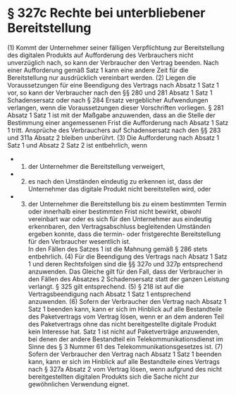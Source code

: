 # § 327c Rechte bei unterbliebener Bereitstellung
(1) Kommt der Unternehmer seiner fälligen Verpflichtung zur Bereitstellung des digitalen Produkts auf Aufforderung des Verbrauchers nicht unverzüglich nach, so kann der Verbraucher den Vertrag beenden. Nach einer Aufforderung gemäß Satz 1 kann eine andere Zeit für die Bereitstellung nur ausdrücklich vereinbart werden.
(2) Liegen die Voraussetzungen für eine Beendigung des Vertrags nach Absatz 1 Satz 1 vor, so kann der Verbraucher nach den §§ 280 und 281 Absatz 1 Satz 1 Schadensersatz oder nach § 284 Ersatz vergeblicher Aufwendungen verlangen, wenn die Voraussetzungen dieser Vorschriften vorliegen. § 281 Absatz 1 Satz 1 ist mit der Maßgabe anzuwenden, dass an die Stelle der Bestimmung einer angemessenen Frist die Aufforderung nach Absatz 1 Satz 1 tritt. Ansprüche des Verbrauchers auf Schadensersatz nach den §§ 283 und 311a Absatz 2 bleiben unberührt.
(3) Die Aufforderung nach Absatz 1 Satz 1 und Absatz 2 Satz 2 ist entbehrlich, wenn
* 1. der Unternehmer die Bereitstellung verweigert,
* 2. es nach den Umständen eindeutig zu erkennen ist, dass der Unternehmer das digitale Produkt nicht bereitstellen wird, oder
* 3. der Unternehmer die Bereitstellung bis zu einem bestimmten Termin oder innerhalb einer bestimmten Frist nicht bewirkt, obwohl vereinbart war oder es sich für den Unternehmer aus eindeutig erkennbaren, den Vertragsabschluss begleitenden Umständen ergeben konnte, dass die termin- oder fristgerechte Bereitstellung für den Verbraucher wesentlich ist.  
In den Fällen des Satzes 1 ist die Mahnung gemäß § 286 stets entbehrlich.
(4) Für die Beendigung des Vertrags nach Absatz 1 Satz 1 und deren Rechtsfolgen sind die §§ 327o und 327p entsprechend anzuwenden. Das Gleiche gilt für den Fall, dass der Verbraucher in den Fällen des Absatzes 2 Schadensersatz statt der ganzen Leistung verlangt. § 325 gilt entsprechend.
(5) § 218 ist auf die Vertragsbeendigung nach Absatz 1 Satz 1 entsprechend anzuwenden.
(6) Sofern der Verbraucher den Vertrag nach Absatz 1 Satz 1 beenden kann, kann er sich im Hinblick auf alle Bestandteile des Paketvertrags vom Vertrag lösen, wenn er an dem anderen Teil des Paketvertrags ohne das nicht bereitgestellte digitale Produkt kein Interesse hat. Satz 1 ist nicht auf Paketverträge anzuwenden, bei denen der andere Bestandteil ein Telekommunikationsdienst im Sinne des § 3 Nummer 61 des Telekommunikationsgesetzes ist.
(7) Sofern der Verbraucher den Vertrag nach Absatz 1 Satz 1 beenden kann, kann er sich im Hinblick auf alle Bestandteile eines Vertrags nach § 327a Absatz 2 vom Vertrag lösen, wenn aufgrund des nicht bereitgestellten digitalen Produkts sich die Sache nicht zur gewöhnlichen Verwendung eignet.